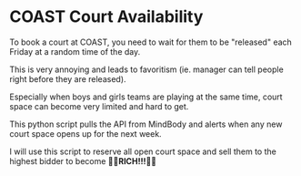 # COAST Court Availability

To book a court at COAST, you need to wait for them to be "released" each Friday at a random time of the day.

This is very annoying and leads to favoritism (ie. manager can tell people right before they are released).

Especially when boys and girls teams are playing at the same time, court space can become very limited and hard to get.

This python script pulls the API from MindBody and alerts when any new court space opens up for the next week.

I will use this script to reserve all open court space and sell them to the highest bidder to become 🤑🤑**RICH!!!**🤑🤑